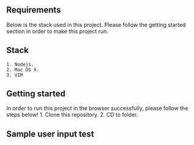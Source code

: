 ## Requirements
Below is the stack used in this project. Please follow the getting started section in order to make this project run.

## Stack
	1. Nodejs.
	2. Mac OS X.
	3. VIM

## Getting started
In order to run this project in the browser successfully, please follow the steps below!
	1. Clone this repository.
	2. CD to  folder.

## Sample user input test
